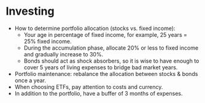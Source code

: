 # Investing

- How to determine portfolio allocation (stocks vs. fixed income):
  - Your age in percentage of fixed income, for example, 25 years = 25% fixed income.
  - During the accumulation phase, allocate 20% or less to fixed income and gradually increase to 30%.
  - Bonds should act as shock absorbers, so it is wise to have enough to cover 5 years of living expenses to bridge bad market years.
- Portfolio maintenance: rebalance the allocation between stocks & bonds once a year.
- When choosing ETFs, pay attention to costs and currency.
- In addition to the portfolio, have a buffer of 3 months of expenses.
